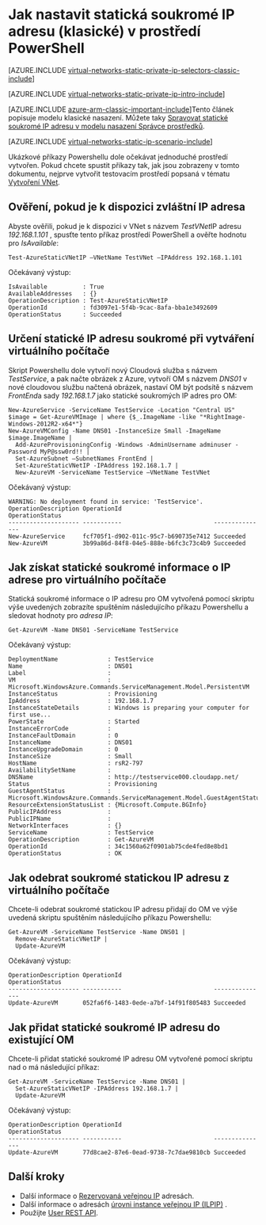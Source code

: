 <properties 
   pageTitle="Jak nastavit statické IP soukromé klasický režim pomocí prostředí PowerShell | Microsoft Azure"
   description="Principy statické soukromé IP adresy (poklesu) a jak mají ovládat v klasického režimu a prostředí PowerShell"
   services="virtual-network"
   documentationCenter="na"
   authors="jimdial"
   manager="carmonm"
   editor="tysonn"
   tags="azure-service-management"
/>
<tags 
   ms.service="virtual-network"
   ms.devlang="na"
   ms.topic="article"
   ms.tgt_pltfrm="na"
   ms.workload="infrastructure-services"
   ms.date="02/02/2016"
   ms.author="jdial" />

# <a name="how-to-set-a-static-private-ip-address-classic-in-powershell"></a>Jak nastavit statická soukromé IP adresu (klasické) v prostředí PowerShell

[AZURE.INCLUDE [virtual-networks-static-private-ip-selectors-classic-include](../../includes/virtual-networks-static-private-ip-selectors-classic-include.md)]

[AZURE.INCLUDE [virtual-networks-static-private-ip-intro-include](../../includes/virtual-networks-static-private-ip-intro-include.md)]

[AZURE.INCLUDE [azure-arm-classic-important-include](../../includes/azure-arm-classic-important-include.md)]Tento článek popisuje modelu klasické nasazení. Můžete taky [Spravovat statické soukromé IP adresu v modelu nasazení Správce prostředků](virtual-networks-static-private-ip-arm-ps.md).

[AZURE.INCLUDE [virtual-networks-static-ip-scenario-include](../../includes/virtual-networks-static-ip-scenario-include.md)]

Ukázkové příkazy Powershellu dole očekávat jednoduché prostředí vytvořen. Pokud chcete spustit příkazy tak, jak jsou zobrazeny v tomto dokumentu, nejprve vytvořit testovacím prostředí popsaná v tématu [Vytvoření VNet](virtual-networks-create-vnet-classic-netcfg-ps.md).

## <a name="how-to-verify-if-a-specific-ip-address-is-available"></a>Ověření, pokud je k dispozici zvláštní IP adresa
Abyste ověřili, pokud je k dispozici v VNet s názvem *TestVNet*IP adresu *192.168.1.101* , spusťte tento příkaz prostředí PowerShell a ověřte hodnotu pro *IsAvailable*:

    Test-AzureStaticVNetIP –VNetName TestVNet –IPAddress 192.168.1.101 

Očekávaný výstup:

    IsAvailable          : True
    AvailableAddresses   : {}
    OperationDescription : Test-AzureStaticVNetIP
    OperationId          : fd3097e1-5f4b-9cac-8afa-bba1e3492609
    OperationStatus      : Succeeded

## <a name="how-to-specify-a-static-private-ip-address-when-creating-a-vm"></a>Určení statické IP adresu soukromé při vytváření virtuálního počítače
Skript Powershellu dole vytvoří nový Cloudová služba s názvem *TestService*, a pak načte obrázek z Azure, vytvoří OM s názvem *DNS01* v nové cloudovou službu načtená obrázek, nastaví OM být podsítě s názvem *FrontEnd*a sady *192.168.1.7* jako statické soukromých IP adres pro OM:

    New-AzureService -ServiceName TestService -Location "Central US"
    $image = Get-AzureVMImage | where {$_.ImageName -like "*RightImage-Windows-2012R2-x64*"}
    New-AzureVMConfig -Name DNS01 -InstanceSize Small -ImageName $image.ImageName |
      Add-AzureProvisioningConfig -Windows -AdminUsername adminuser -Password MyP@ssw0rd!! |
      Set-AzureSubnet –SubnetNames FrontEnd |
      Set-AzureStaticVNetIP -IPAddress 192.168.1.7 |
      New-AzureVM -ServiceName TestService –VNetName TestVNet

Očekávaný výstup:

    WARNING: No deployment found in service: 'TestService'.
    OperationDescription OperationId                          OperationStatus
    -------------------- -----------                          ---------------
    New-AzureService     fcf705f1-d902-011c-95c7-b690735e7412 Succeeded      
    New-AzureVM          3b99a86d-84f8-04e5-888e-b6fc3c73c4b9 Succeeded  

## <a name="how-to-retrieve-static-private-ip-address-information-for-a-vm"></a>Jak získat statické soukromé informace o IP adrese pro virtuálního počítače
Statická soukromé informace o IP adresu pro OM vytvořená pomocí skriptu výše uvedených zobrazíte spuštěním následujícího příkazu Powershellu a sledovat hodnoty pro *adresa IP*:

    Get-AzureVM -Name DNS01 -ServiceName TestService

Očekávaný výstup:

    DeploymentName              : TestService
    Name                        : DNS01
    Label                       : 
    VM                          : Microsoft.WindowsAzure.Commands.ServiceManagement.Model.PersistentVM
    InstanceStatus              : Provisioning
    IpAddress                   : 192.168.1.7
    InstanceStateDetails        : Windows is preparing your computer for first use...
    PowerState                  : Started
    InstanceErrorCode           : 
    InstanceFaultDomain         : 0
    InstanceName                : DNS01
    InstanceUpgradeDomain       : 0
    InstanceSize                : Small
    HostName                    : rsR2-797
    AvailabilitySetName         : 
    DNSName                     : http://testservice000.cloudapp.net/
    Status                      : Provisioning
    GuestAgentStatus            : Microsoft.WindowsAzure.Commands.ServiceManagement.Model.GuestAgentStatus
    ResourceExtensionStatusList : {Microsoft.Compute.BGInfo}
    PublicIPAddress             : 
    PublicIPName                : 
    NetworkInterfaces           : {}
    ServiceName                 : TestService
    OperationDescription        : Get-AzureVM
    OperationId                 : 34c1560a62f0901ab75cde4fed8e8bd1
    OperationStatus             : OK

## <a name="how-to-remove-a-static-private-ip-address-from-a-vm"></a>Jak odebrat soukromé statickou IP adresu z virtuálního počítače
Chcete-li odebrat soukromé statickou IP adresu přidají do OM ve výše uvedená skriptu spuštěním následujícího příkazu Powershellu:
    
    Get-AzureVM -ServiceName TestService -Name DNS01 |
      Remove-AzureStaticVNetIP |
      Update-AzureVM

Očekávaný výstup:

    OperationDescription OperationId                          OperationStatus
    -------------------- -----------                          ---------------
    Update-AzureVM       052fa6f6-1483-0ede-a7bf-14f91f805483 Succeeded

## <a name="how-to-add-a-static-private-ip-address-to-an-existing-vm"></a>Jak přidat statické soukromé IP adresu do existující OM
Chcete-li přidat statické soukromé IP adresu OM vytvořené pomocí skriptu nad o má následující příkaz:

    Get-AzureVM -ServiceName TestService -Name DNS01 |
      Set-AzureStaticVNetIP -IPAddress 192.168.1.7 |
      Update-AzureVM

Očekávaný výstup:

    OperationDescription OperationId                          OperationStatus
    -------------------- -----------                          ---------------
    Update-AzureVM       77d8cae2-87e6-0ead-9738-7c7dae9810cb Succeeded 

## <a name="next-steps"></a>Další kroky

- Další informace o [Rezervovaná veřejnou IP](virtual-networks-reserved-public-ip.md) adresách.
- Další informace o adresách [úrovni instance veřejnou IP (ILPIP)](virtual-networks-instance-level-public-ip.md) .
- Použijte [User REST API](https://msdn.microsoft.com/library/azure/dn722420.aspx).
